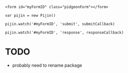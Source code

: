 
`<form id="myFormID" class="pidgeonForm"></form>`

`var pijin = new Pijin()`

`pijin.watch('#myFormID', 'submit', submitCallback)`

`pijin.watch('#myFormID', 'response', responseCallback)`


# TODO
- probably need to rename package
